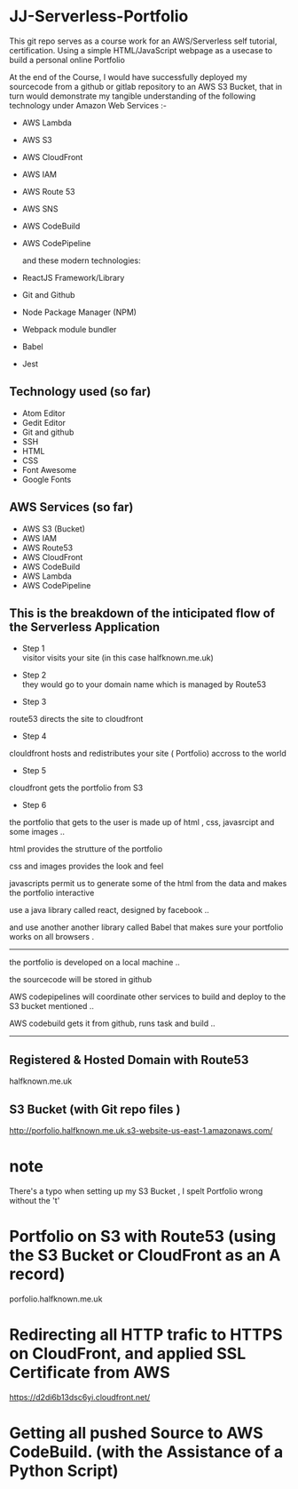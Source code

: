 # JJ-Serverless-Portfolio 
This git repo serves as a course work for an AWS/Serverless self tutorial, certification.  Using a simple HTML/JavaScript webpage as a usecase to build a personal online Portfolio    
  
  
  
    
At the end of the Course, I would have successfully deployed my sourcecode from a github or gitlab repository to an AWS S3 Bucket, that in turn would demonstrate my tangible understanding of the following technology under Amazon Web Services :-   


* AWS Lambda
* AWS S3
* AWS CloudFront
* AWS IAM
* AWS Route 53
* AWS SNS
* AWS CodeBuild
* AWS CodePipeline
  
  and these modern technologies:  
  
* ReactJS Framework/Library
* Git and Github
* Node Package Manager (NPM)
* Webpack module bundler
* Babel
* Jest
  
## Technology used (so far)  
  
* Atom Editor 
* Gedit Editor 
* Git and github  
* SSH  
* HTML  
* CSS  
* Font Awesome  
* Google Fonts  
  
## AWS Services (so far)  
  
* AWS S3 (Bucket)  
* AWS IAM  
* AWS Route53  
* AWS CloudFront  
* AWS CodeBuild 
* AWS Lambda
* AWS CodePipeline

## This is the breakdown of the inticipated flow of the Serverless Application 


 * Step 1  
visitor visits your site (in this case halfknown.me.uk)  
  
 * Step 2  
they would go to your domain name which is managed by Route53  
  
  * Step 3  
  
route53 directs the site to cloudfront   
  
 * Step 4  
  
clouldfront hosts and redistributes your site ( Portfolio) accross to the world   
  
 * Step 5  
  
cloudfront gets the portfolio from S3  
  
 * Step 6  
   
the portfolio that gets to the user is made up of html , css, javasrcipt and some images ..  


html provides the strutture of the portfolio 

css and images provides the look and feel

javascripts permit us to generate some of the html from the data and makes the portfolio interactive 

use a java library called react, designed by facebook .. 

and use another another library called Babel that makes sure your portfolio works on all browsers . 

***************************************

the portfolio is developed on a local machine .. 

the sourcecode will be stored in github 

AWS codepipelines will coordinate other services to build and deploy to the S3 bucket mentioned .. 

AWS  codebuild gets it from github, runs task and build .. 






********************************

## Registered & Hosted Domain with Route53

halfknown.me.uk


## S3 Bucket (with Git repo files )

http://porfolio.halfknown.me.uk.s3-website-us-east-1.amazonaws.com/

# note
There's a typo when setting up my S3 Bucket , I spelt Portfolio wrong without the 't'

# Portfolio on S3 with Route53 (using the S3 Bucket or CloudFront as an A record)

porfolio.halfknown.me.uk

# Redirecting all HTTP trafic to HTTPS on CloudFront, and applied SSL Certificate from AWS  

https://d2di6b13dsc6yi.cloudfront.net/

# Getting all pushed Source to AWS CodeBuild. (with the Assistance of a Python Script)
